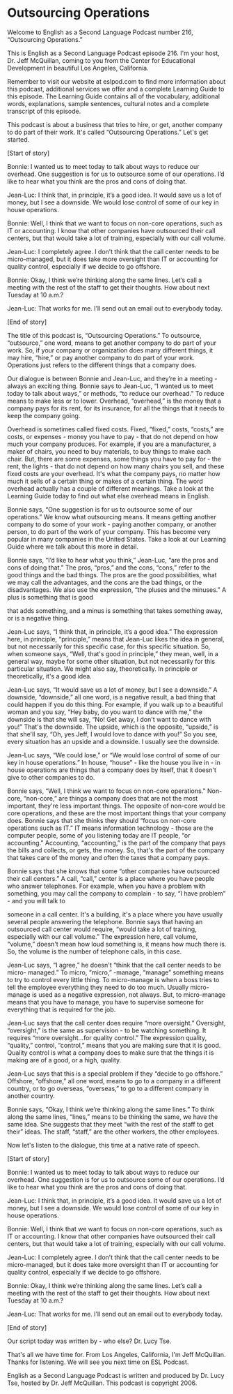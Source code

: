 # Outsourcing Operations

Welcome to English as a Second Language Podcast number 216,  “Outsourcing Operations.” 

This is English as a Second Language Podcast episode 216.  I'm your host, Dr. Jeff McQuillan, coming to you from the Center for Educational Development in beautiful Los Angeles, California. 

Remember to visit our website at eslpod.com to find more information about this podcast, additional services we offer and a complete Learning Guide to this episode.  The Learning Guide contains all of the vocabulary, additional words, explanations, sample sentences, cultural notes and a complete transcript of this episode. 

This podcast is about a business that tries to hire, or get, another company to do part of their work.  It's called “Outsourcing Operations.”  Let's get started. 

[Start of story] 

Bonnie:  I wanted us to meet today to talk about ways to reduce our overhead. One suggestion is for us to outsource some of our operations.  I’d like to hear what you think are the pros and cons of doing that. 

Jean-Luc:  I think that, in principle, it’s a good idea.  It would save us a lot of money, but I see a downside.  We would lose control of some of our key in house operations. 

Bonnie:  Well, I think that we want to focus on non-core operations, such as IT or accounting.  I know that other companies have outsourced their call centers, but that would take a lot of training, especially with our call volume.   

Jean-Luc:  I completely agree.  I don’t think that the call center needs to be micro-managed, but it does take more oversight than IT or accounting for quality control, especially if we decide to go offshore. 

Bonnie:  Okay, I think we’re thinking along the same lines.  Let’s call a meeting with the rest of the staff to get their thoughts.  How about next Tuesday at 10 a.m.?  

 Jean-Luc:  That works for me.  I’ll send out an email out to everybody today. 

[End of story] 

The title of this podcast is, “Outsourcing Operations.”  To outsource, “outsource,” one word, means to get another company to do part of your work.  So, if your company or organization does many different things, it may hire, “hire,” or pay another company to do part of your work.  Operations just refers to the different things that a company does. 

Our dialogue is between Bonnie and Jean-Luc, and they’re in a meeting - always an exciting thing.  Bonnie says to Jean-Luc, “I wanted us to meet today to talk about ways,” or methods, “to reduce our overhead.”  To reduce means to make less or to lower.  Overhead, “overhead,” is the money that a company pays for its rent, for its insurance, for all the things that it needs to keep the company going.   

Overhead is sometimes called fixed costs.  Fixed, “fixed,” costs, “costs,” are costs, or expenses - money you have to pay - that do not depend on how much your company produces.  For example, if you are a manufacturer, a maker of chairs, you need to buy materials, to buy things to make each chair.  But, there are some expenses, some things you have to pay for - the rent, the lights - that do not depend on how many chairs you sell, and these fixed costs are your overhead.  It's what the company pays, no matter how much it sells of a certain thing or makes of a certain thing.  The word overhead actually has a couple of different meanings.  Take a look at the Learning Guide today to find out what else overhead means in English. 

Bonnie says, “One suggestion is for us to outsource some of our operations.” We know what outsourcing means.  It means getting another company to do some of your work - paying another company, or another person, to do part of the work of your company.  This has become very popular in many companies in the United States.  Take a look at our Learning Guide where we talk about this more in detail. 

Bonnie says, “I’d like to hear what you think,” Jean-Luc, “are the pros and cons of doing that.”  The pros, “pros,” and the cons, “cons,” refer to the good things and the bad things.  The pros are the good possibilities, what we may call the advantages, and the cons are the bad things, or the disadvantages.  We also use the expression, “the pluses and the minuses.”  A plus is something that is good  

 that adds something, and a minus is something that takes something away, or is a negative thing. 

Jean-Luc says, “I think that, in principle, it’s a good idea.”  The expression here, in principle, “principle,” means that Jean-Luc likes the idea in general, but not necessarily for this specific case, for this specific situation.  So, when someone says, “Well, that's good in principle,” they mean, well, in a general way, maybe for some other situation, but not necessarily for this particular situation.  We might also say, theoretically.  In principle or theoretically, it's a good idea. 

Jean-Luc says, “It would save us a lot of money, but I see a downside.”  A downside, “downside,” all one word, is a negative result, a bad thing that could happen if you do this thing.  For example, if you walk up to a beautiful woman and you say, “Hey baby, do you want to dance with me,” the downside is that she will say, “No!  Get away, I don't want to dance with you!”  That's the downside. The upside, which is the opposite, “upside,” is that she'll say, “Oh, yes Jeff, I would love to dance with you!”  So you see, every situation has an upside and a downside.  I usually see the downside. 

Jean-Luc says, “We could lose,” or “We would lose control of some of our key in house operations.”  In house, “house” - like the house you live in - in house operations are things that a company does by itself, that it doesn't give to other companies to do. 

Bonnie says, “Well, I think we want to focus on non-core operations.”  Non-core, “non-core,” are things a company does that are not the most important, they're less important things.  The opposite of non-core would be core operations, and these are the most important things that your company does.  Bonnie says that she thinks they should “focus on non-core operations such as IT.”  IT means information technology - those are the computer people, some of you listening today are IT people, “or accounting.”  Accounting, “accounting,” is the part of the company that pays the bills and collects, or gets, the money.  So, that's the part of the company that takes care of the money and often the taxes that a company pays. 

Bonnie says that she knows that some “other companies have outsourced their call centers.”  A call, “call,” center is a place where you have people who answer telephones.  For example, when you have a problem with something, you may call the company to complain - to say, “I have problem” - and you will talk to  

 someone in a call center.  It's a building, it's a place where you have usually several people answering the telephone.  Bonnie says that having an outsourced call center would require, “would take a lot of training, especially with our call volume.”  The expression here, call volume, “volume,” doesn't mean how loud something is, it means how much there is.  So, the volume is the number of telephone calls, in this case. 

Jean-Luc says, “I agree,” he doesn't “think that the call center needs to be micro- managed.”  To micro, “micro,” -manage, “manage” something means to try to control every little thing.  To micro-manage is when a boss tries to tell the employee everything they need to do too much.  Usually micro-manage is used as a negative expression, not always.  But, to micro-manage means that you have to manage, you have to supervise someone for everything that is required for the job. 

Jean-Luc says that the call center does require “more oversight.”  Oversight, “oversight,” is the same as supervision - to be watching something.  It requires “more oversight...for quality control.”  The expression quality, “quality,” control, “control,” means that you are making sure that it is good.  Quality control is what a company does to make sure that the things it is making are of a good, or a high, quality. 

Jean-Luc says that this is a special problem if they “decide to go offshore.” Offshore, “offshore,” all one word, means to go to a company in a different country, or to go overseas, “overseas,” to go to a different company in another country. 

Bonnie says, “Okay, I think we’re thinking along the same lines.”  To think along the same lines, “lines,” means to be thinking the same, we have the same idea. She suggests that they meet “with the rest of the staff to get their” ideas.  The staff, “staff,” are the other workers, the other employees. 

Now let's listen to the dialogue, this time at a native rate of speech. 

[Start of story] 

Bonnie:  I wanted us to meet today to talk about ways to reduce our overhead. One suggestion is for us to outsource some of our operations.  I’d like to hear what you think are the pros and cons of doing that.  

 Jean-Luc:  I think that, in principle, it’s a good idea.  It would save us a lot of money, but I see a downside.  We would lose control of some of our key in house operations. 

Bonnie:  Well, I think that we want to focus on non-core operations, such as IT or accounting.  I know that other companies have outsourced their call centers, but that would take a lot of training, especially with our call volume.   

Jean-Luc:  I completely agree.  I don’t think that the call center needs to be micro-managed, but it does take more oversight than IT or accounting for quality control, especially if we decide to go offshore. 

Bonnie:  Okay, I think we’re thinking along the same lines.  Let’s call a meeting with the rest of the staff to get their thoughts.  How about next Tuesday at 10 a.m.? 

Jean-Luc:  That works for me.  I’ll send out an email out to everybody today. 

[End of story] 

Our script today was written by - who else?  Dr. Lucy Tse.   

That's all we have time for.  From Los Angeles, California, I'm Jeff McQuillan. Thanks for listening.  We will see you next time on ESL Podcast. 

English as a Second Language Podcast is written and produced by Dr. Lucy Tse, hosted by Dr. Jeff McQuillan.  This podcast is copyright 2006.

